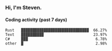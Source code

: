 ### Hi, I'm Steven.

#### Coding activity (past 7 days)
```
Rust   ▓▓▓▓▓▓▓▓▓▓▓▓▓▓▓▓▓▓▓▓▓▓▓▓▓▓▓▓▓▓  66.27%
Text   ▓▓▓▓▓▓▓▓▓▓                      23.97%
C#     ▓▓▓                              6.78%
other  ▓                                2.98%
```
